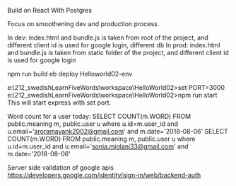 Build on React With Postgres

Focus on smoothening dev and production process.

In dev: index.html and bundle.js is taken from root of the project, and different client id is used for google login, different db
In prod: index.html and bundle.js is taken from static folder of the project, and different client id is used for google login

npm run build
eb deploy Helloworld02-env

e:\212_swedishLearnFiveWords\workspace\HelloWorld02>set PORT=3000 
e:\212_swedishLearnFiveWords\workspace\HelloWorld02>npm run start 
This will start express with set port.

Word count for a user today: 
    SELECT COUNT(m.WORD) FROM public.meaning m, public.user u where u.id=m.user_id and u.email='aroramayank2002@gmail.com' and m.date='2018-08-06'
    SELECT COUNT(m.WORD) FROM public.meaning m, public.user u where u.id=m.user_id and u.email='sonia.miglani33@gmail.com' and m.date='2018-08-06'

Server side validation of google apis
    https://developers.google.com/identity/sign-in/web/backend-auth
